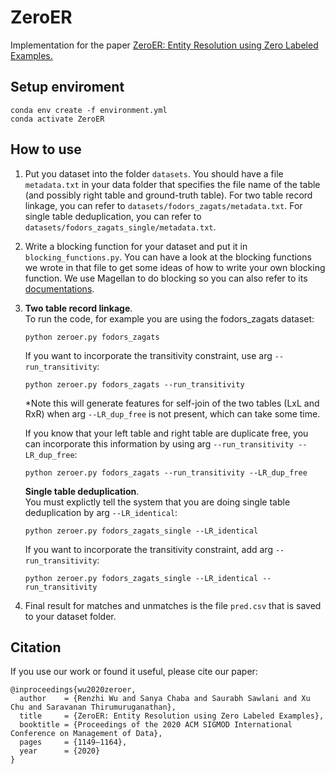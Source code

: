 # ZeroER
Implementation for the paper [ZeroER: Entity Resolution using Zero Labeled Examples.](https://arxiv.org/abs/1908.06049)

## Setup enviroment
    conda env create -f environment.yml
    conda activate ZeroER

## How to use
1. Put you dataset into the folder `datasets`. You should have a file `metadata.txt` in your data folder that specifies the file name of the table (and possibly right table and ground-truth table). For two table record linkage, you can refer to `datasets/fodors_zagats/metadata.txt`. 
For single table deduplication, you can refer to `datasets/fodors_zagats_single/metadata.txt`.
2. Write a blocking function for your dataset and put it in `blocking_functions.py`. 
   You can have a look at the blocking functions we wrote in that file to get some ideas of how to write your own blocking function.
   We use Magellan to do blocking so you can also refer to its [documentations](https://sites.google.com/site/anhaidgroup/projects/magellan/py_entitymatching).

3. **Two table record linkage**. <br />
    To run the code, for example you are using the fodors_zagats dataset:

    `python zeroer.py fodors_zagats`

    If you want to incorporate the transitivity constraint, use arg `--run_transitivity`: 

    `python zeroer.py fodors_zagats --run_transitivity`

    *Note this will generate features for self-join of the two tables (LxL and RxR) when arg `--LR_dup_free` is not present, which can take some time.

    If you know that your left table and right table are duplicate free, you can incorporate this information by using arg `--run_transitivity --LR_dup_free`:

    `python zeroer.py fodors_zagats --run_transitivity --LR_dup_free`
   
   **Single table deduplication**. <br />
  You must explictly tell the system that you are doing single table deduplication by arg `--LR_identical`:

   `python zeroer.py fodors_zagats_single --LR_identical`

   If you want to incorporate the transitivity constraint, add arg `--run_transitivity`:
    
   `python zeroer.py fodors_zagats_single --LR_identical --run_transitivity`

4. Final result for matches and unmatches is the file `pred.csv` that is saved to your dataset folder.

## Citation
If you use our work or found it useful, please cite our paper:
```
@inproceedings{wu2020zeroer,
  author    = {Renzhi Wu and Sanya Chaba and Saurabh Sawlani and Xu Chu and Saravanan Thirumuruganathan},
  title     = {ZeroER: Entity Resolution using Zero Labeled Examples},
  booktitle = {Proceedings of the 2020 ACM SIGMOD International Conference on Management of Data},
  pages     = {1149–1164},
  year      = {2020}
}
```